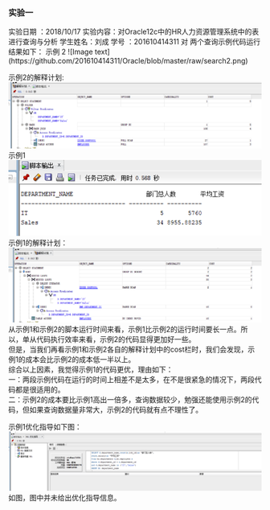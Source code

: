 <h3>实验一</h3>  
实验日期 ：2018/10/17  
实验内容：对Oracle12c中的HR人力资源管理系统中的表进行查询与分析  
学生姓名：刘成  
学号 ：201610414311  
对 两个查询示例代码运行结果如下：  
示例 2  
![Image text](https://github.com/201610414311/Oracle/blob/master/raw/search2.png)
   
  示例2的解释计划:   
 ![Image text](https://github.com/201610414311/Oracle/blob/master/raw/explain%20plan1.png)
  示例1  
![Image text](https://github.com/201610414311/Oracle/blob/master/raw/search1.png)  
  示例1的解释计划：  
  ![Image text](https://github.com/201610414311/Oracle/blob/master/raw/explain%20plan2.png)  
  从示例1和示例2的脚本运行时间来看，示例1比示例2的运行时间要长一点。所以，单从代码执行效率来看，示例2的代码显得更加好一些。  
  但是，当我们再看示例1和示例2各自的解释计划中的cost栏时，我们会发现，示例1的成本会比示例2的成本低一半以上。  
  综合以上因素，我觉得示例1的代码更优，理由如下：  
  一：两段示例代码在运行的时间上相差不是太多，在不是很紧急的情况下，两段代码都是很适用的。  
  二：示例2的成本要比示例1高出一倍多，查询数据较少，勉强还能使用示例2的代码，但如果查询数据量非常大，示例2的代码就有点不理性了。  
  
 示例1优化指导如下图：  
 ![Image text](https://github.com/201610414311/Oracle/blob/master/raw/Optimization%20guidance%20.png)  
 如图，图中并未给出优化指导信息。
 
